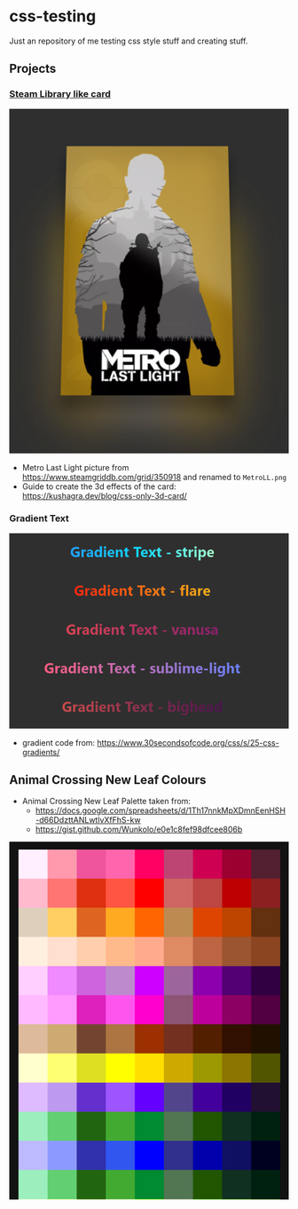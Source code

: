 # css-testing

Just an repository of me testing css style stuff and creating stuff.

## Projects

### [Steam Library like card](/steam-library-card/)

![image](img/steam-library-card.png)

- Metro Last Light picture from https://www.steamgriddb.com/grid/350918 and renamed to `MetroLL.png`
- Guide to create the 3d effects of the card: https://kushagra.dev/blog/css-only-3d-card/

### Gradient Text

![image](img/gradient-text.PNG)

- gradient code from: https://www.30secondsofcode.org/css/s/25-css-gradients/

## Animal Crossing New Leaf Colours

- Animal Crossing New Leaf Palette taken from:
  - https://docs.google.com/spreadsheets/d/1Th17nnkMpXDmnEenHSH-d66DdzttANLwtlvXfFhS-kw
  - https://gist.github.com/Wunkolo/e0e1c8fef98dfcee806b

![image](img/animal-crossing-new-leaf-colors.PNG)

